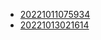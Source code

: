 - [20221011075934](/zet/20221011075934/README.md)
- [20221013021614](/zet/20221013021614/README.md)
